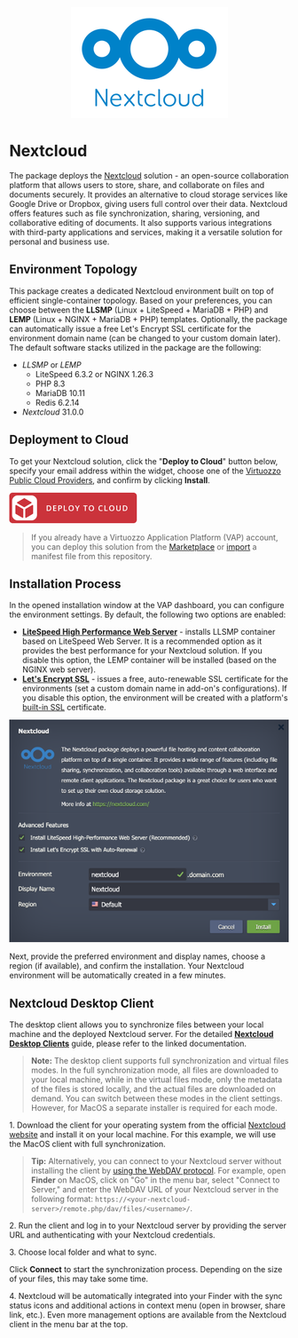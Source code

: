 <p align="center"> 
<img src="images/nextcloud-logo.svg" alt="Nextcloud">
</p>

# Nextcloud

The package deploys the [Nextcloud](https://nextcloud.com/) solution - an open-source collaboration platform that allows users to store, share, and collaborate on files and documents securely. It provides an alternative to cloud storage services like Google Drive or Dropbox, giving users full control over their data. Nextcloud offers features such as file synchronization, sharing, versioning, and collaborative editing of documents. It also supports various integrations with third-party applications and services, making it a versatile solution for personal and business use.


## Environment Topology

This package creates a dedicated Nextcloud environment built on top of efficient single-container topology. Based on your preferences, you can choose between the **LLSMP** (Linux + LiteSpeed + MariaDB + PHP) and **LEMP** (Linux + NGINX + MariaDB + PHP) templates. Optionally, the package can automatically issue a free Let's Encrypt SSL certificate for the environment domain name (can be changed to your custom domain later). The default software stacks utilized in the package are the following:

- *LLSMP* or *LEMP*
  - LiteSpeed 6.3.2 or NGINX 1.26.3
  - PHP 8.3
  - MariaDB 10.11
  - Redis 6.2.14
- *Nextcloud* 31.0.0


## Deployment to Cloud

To get your Nextcloud solution, click the "**Deploy to Cloud**" button below, specify your email address within the widget, choose one of the [Virtuozzo Public Cloud Providers](https://www.virtuozzo.com/application-platform-partners/), and confirm by clicking **Install**.

[![Deploy to Cloud](https://raw.githubusercontent.com/jelastic-jps/common/main/images/deploy-to-cloud.png)](https://www.virtuozzo.com/install/?manifest=https://raw.githubusercontent.com/jelastic-jps/nextcloud/refs/heads/master/manifest.jps)

> If you already have a Virtuozzo Application Platform (VAP) account, you can deploy this solution from the [Marketplace](https://www.virtuozzo.com/application-platform-docs/marketplace/) or [import](https://www.virtuozzo.com/application-platform-docs/environment-import/) a manifest file from this repository.


## Installation Process

In the opened installation window at the VAP dashboard, you can configure the environment settings. By default, the following two options are enabled:

- **[LiteSpeed High Performance Web Server](https://www.virtuozzo.com/application-platform-docs/litespeed-web-server/)** - installs LLSMP container based on LiteSpeed Web Server. It is a recommended option as it provides the best performance for your Nextcloud solution. If you disable this option, the LEMP container will be installed (based on the NGINX web server).
- **[Let's Encrypt SSL](https://www.virtuozzo.com/company/blog/free-ssl-certificates-with-lets-encrypt/)** - issues a free, auto-renewable SSL certificate for the environments (set a custom domain name in add-on's configurations). If you disable this option, the environment will be created with a platform's [built-in SSL](https://www.virtuozzo.com/application-platform-docs/built-in-ssl/) certificate.

![Nextcloud deployment wizard](images/nextcloud-deployment-wizard.png)

Next, provide the preferred environment and display names, choose a region (if available), and confirm the installation. Your Nextcloud environment will be automatically created in a few minutes.


## Nextcloud Desktop Client

The desktop client allows you to synchronize files between your local machine and the deployed Nextcloud server. For the detailed **[Nextcloud Desktop Clients](https://docs.nextcloud.com/server/latest/user_manual/en/desktop/index.html)** guide, please refer to the linked documentation.

> **Note:** The desktop client supports full synchronization and virtual files modes. In the full synchronization mode, all files are downloaded to your local machine, while in the virtual files mode, only the metadata of the files is stored locally, and the actual files are downloaded on demand. You can switch between these modes in the client settings. However, for MacOS a separate installer is required for each mode.

1\. Download the client for your operating system from the official [Nextcloud website](https://nextcloud.com/install/#install-clients) and install it on your local machine. For this example, we will use the MacOS client with full synchronization.

> **Tip:** Alternatively, you can connect to your Nextcloud server without installing the client by [using the WebDAV protocol](https://docs.nextcloud.com/server/19/user_manual/files/access_webdav.html). For example, open **Finder** on MacOS, click on "Go" in the menu bar, select "Connect to Server," and enter the WebDAV URL of your Nextcloud server in the following format: `https://<your-nextcloud-server>/remote.php/dav/files/<username>/`.

2\. Run the client and log in to your Nextcloud server by providing the server URL and authenticating with your Nextcloud credentials.



3\. Choose local folder and what to sync.


Click **Connect** to start the synchronization process. Depending on the size of your files, this may take some time.

4\. Nextcloud will be automatically integrated into your Finder with the sync status icons and additional actions in context menu (open in browser, share link, etc.). Even more management options are available from the Nextcloud client in the menu bar at the top.

